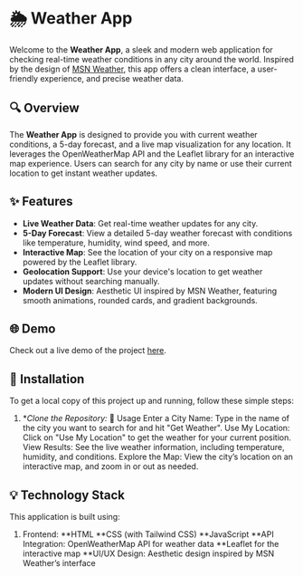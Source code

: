 # 🌦️ Weather App

Welcome to the **Weather App**, a sleek and modern web application for checking real-time weather conditions in any city around the world. Inspired by the design of [MSN Weather](https://www.msn.com/en-us/weather), this app offers a clean interface, a user-friendly experience, and precise weather data.

## 🔍 Overview

The **Weather App** is designed to provide you with current weather conditions, a 5-day forecast, and a live map visualization for any location. It leverages the OpenWeatherMap API and the Leaflet library for an interactive map experience. Users can search for any city by name or use their current location to get instant weather updates.

## ✨ Features

- **Live Weather Data**: Get real-time weather updates for any city.
- **5-Day Forecast**: View a detailed 5-day weather forecast with conditions like temperature, humidity, wind speed, and more.
- **Interactive Map**: See the location of your city on a responsive map powered by the Leaflet library.
- **Geolocation Support**: Use your device's location to get weather updates without searching manually.
- **Modern UI Design**: Aesthetic UI inspired by MSN Weather, featuring smooth animations, rounded cards, and gradient backgrounds.

## 🌐 Demo

Check out a live demo of the project [here](#).  
## 🚀 Installation

To get a local copy of this project up and running, follow these simple steps:

1. **Clone the Repository:*
📖 Usage
Enter a City Name: Type in the name of the city you want to search for and hit "Get Weather".
Use My Location: Click on "Use My Location" to get the weather for your current position.
View Results: See the live weather information, including temperature, humidity, and conditions.
Explore the Map: View the city’s location on an interactive map, and zoom in or out as needed.

## 💡 Technology Stack
This application is built using:

1. Frontend:
**HTML
**CSS (with Tailwind CSS)
**JavaScript
**API Integration: OpenWeatherMap API for weather data
**Leaflet for the interactive map
**UI/UX Design:
Aesthetic design inspired by MSN Weather’s interface
